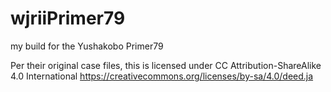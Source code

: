 # wjriiPrimer79
my build for the Yushakobo Primer79

Per their original case files, this is licensed under CC Attribution-ShareAlike 4.0 International
https://creativecommons.org/licenses/by-sa/4.0/deed.ja

